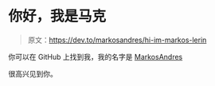 # 你好，我是马克

> 原文：<https://dev.to/markosandres/hi-im-markos-lerin>

你可以在 GitHub 上找到我，我的名字是 [MarkosAndres](https://github.com/MarkosAndres)

很高兴见到你。